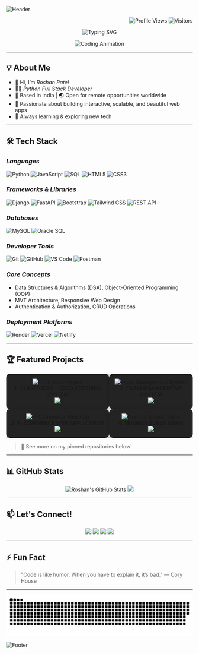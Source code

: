 <!--
Roshan Patel - Python Full Stack Developer | Professional GitHub Profile README
-->

<!-- Gradient Header Banner -->
![Header](https://capsule-render.vercel.app/api?type=waving&color=0:1e3c72,100:2a5298&height=250&section=header&text=Roshan%20Patel%20%7C%20Python%20Full%20Stack%20Developer&fontSize=30&fontColor=fff&animation=fadeIn)

<!-- Badges: Visitor Counter + Profile Views -->
<p align="right">
  <img src="https://komarev.com/ghpvc/?username=roshan7600&label=Profile%20Views&color=36BCF7&style=flat" alt="Profile Views" />
  <img src="https://visitor-badge.laobi.icu/badge?page_id=roshan7600.roshan7600" alt="Visitors" />
</p>

<!-- Typing Animation -->
<p align="center">
  <img src="https://readme-typing-svg.demolab.com?font=Fira+Code&size=28&pause=1000&color=36BCF7&center=true&vCenter=true&width=650&lines=Hi%2C+I'm+Roshan+Patel!;Python+Full+Stack+Developer;Building+Modern+Web+%26+Cloud+Apps;Let's+Create+Something+Amazing+Together!+%F0%9F%9A%80" alt="Typing SVG" />
</p>

<!-- Coding GIF -->
<p align="center">
  <img src="https://media.giphy.com/media/qgQUggAC3Pfv687qPC/giphy.gif" width="350" alt="Coding Animation"/>
</p>

---

## 💡 About Me

- 👋 Hi, I’m *Roshan Patel*
- 🧑‍💻 *Python Full Stack Developer*
- 📍 Based in India | 🌏 Open for remote opportunities worldwide
- 🎨 Passionate about building interactive, scalable, and beautiful web apps
- 🚀 Always learning & exploring new tech

---

## 🛠 Tech Stack

### *Languages*
<p>
  <img src="https://cdn.jsdelivr.net/gh/devicons/devicon/icons/python/python-original.svg" width="40" title="Python"/>
  <img src="https://cdn.jsdelivr.net/gh/devicons/devicon/icons/javascript/javascript-original.svg" width="40" title="JavaScript"/>
  <img src="https://cdn.jsdelivr.net/gh/devicons/devicon/icons/mysql/mysql-original.svg" width="40" title="SQL"/>
  <img src="https://cdn.jsdelivr.net/gh/devicons/devicon/icons/html5/html5-original.svg" width="40" title="HTML5"/>
  <img src="https://cdn.jsdelivr.net/gh/devicons/devicon/icons/css3/css3-original.svg" width="40" title="CSS3"/>
</p>

### *Frameworks & Libraries*
<p>
  <img src="https://cdn.jsdelivr.net/gh/devicons/devicon/icons/django/django-plain.svg" width="40" title="Django"/>
  <img src="https://cdn.jsdelivr.net/gh/devicons/devicon/icons/fastapi/fastapi-original.svg" width="40" title="FastAPI"/>
  <img src="https://cdn.jsdelivr.net/gh/devicons/devicon/icons/bootstrap/bootstrap-original.svg" width="40" title="Bootstrap"/>
  <img src="https://img.shields.io/badge/Tailwind_CSS-38B2AC?style=for-the-badge&logo=tailwind-css&logoColor=white" height="32" title="Tailwind CSS"/>
  <img src="https://img.shields.io/badge/REST%20API-%23007d8a.svg?style=for-the-badge&logo=api&logoColor=white" height="32" title="REST API"/>
</p>

### *Databases*
<p>
  <img src="https://cdn.jsdelivr.net/gh/devicons/devicon/icons/mysql/mysql-original.svg" width="40" title="MySQL"/>
  <img src="https://img.shields.io/badge/Oracle_SQL-F80000?style=for-the-badge&logo=oracle&logoColor=white" height="32" title="Oracle SQL"/>
</p>

### *Developer Tools*
<p>
  <img src="https://cdn.jsdelivr.net/gh/devicons/devicon/icons/git/git-original.svg" width="40" title="Git"/>
  <img src="https://cdn.jsdelivr.net/gh/devicons/devicon/icons/github/github-original.svg" width="40" title="GitHub"/>
  <img src="https://cdn.jsdelivr.net/gh/devicons/devicon/icons/vscode/vscode-original.svg" width="40" title="VS Code"/>
  <img src="https://img.shields.io/badge/Postman-FF6C37?style=for-the-badge&logo=postman&logoColor=white" height="32" title="Postman"/>
</p>

### *Core Concepts*
- Data Structures & Algorithms (DSA), Object-Oriented Programming (OOP)
- MVT Architecture, Responsive Web Design
- Authentication & Authorization, CRUD Operations

### *Deployment Platforms*
<p>
  <img src="https://img.shields.io/badge/Render-46E3B7?style=for-the-badge&logo=render&logoColor=white" height="32" title="Render"/>
  <img src="https://img.shields.io/badge/Vercel-000000?style=for-the-badge&logo=vercel&logoColor=white" height="32" title="Vercel"/>
  <img src="https://img.shields.io/badge/Netlify-00C7B7?style=for-the-badge&logo=netlify&logoColor=white" height="32" title="Netlify"/>
</p>

---

## 🏆 Featured Projects

<table>
  <tr>
    <td align="center" style="background:#232323; border-radius:10px; box-shadow:0 2px 10px #0003;padding:12px;">
      <img src="https://static.vecteezy.com/system/resources/previews/002/001/840/non_2x/food-delivery-service-design-vector.jpg" width="220" alt="ClickToEat Project"/><br>
      <b>1. CLICKTOEAT – FOOD ORDERING SYSTEM</b><br>
      <a href="https://clicktoeat.onrender.com"><img src="https://img.shields.io/badge/Live%20Demo-Click%20Here-brightgreen?style=flat-square" /></a>
    </td>
    <td align="center" style="background:#232323; border-radius:10px; box-shadow:0 2px 10px #0003;padding:12px;">
      <img src="https://blog.talview.com/hubfs/ae882926-bcb3-4b39-8163-57c0e0baf59a.webp" width="220" alt="Exam Management System"/><br>
      <b>2. EXAM MANAGEMENT SYSTEM</b><br>
      <a href="https://exam-management-system-w752.onrender.com"><img src="https://img.shields.io/badge/Live%20Demo-Click%20Here-brightgreen?style=flat-square" /></a>
    </td>
  </tr>
  <tr>
    <td align="center" style="background:#232323; border-radius:10px; box-shadow:0 2px 10px #0003;padding:12px;">
      <img src="https://cdn.pixabay.com/photo/2024/05/10/09/05/e-commerce-8752533_1280.jpg" width="220" alt="E-Commerce Web App"/><br>
      <b>3. E-COMMERCE WEB APPLICATION</b><br>
      <a href="https://e-commerce-website-075g.onrender.com"><img src="https://img.shields.io/badge/Live%20Demo-Click%20Here-brightgreen?style=flat-square" /></a>
    </td>
    <td align="center" style="background:#232323; border-radius:10px; box-shadow:0 2px 10px #0003;padding:12px;">
      <img src="https://i.pinimg.com/originals/2e/e9/62/2ee9625a733381b5f2cfb4123ecb7d3d.png" width="220" alt="Number Guess Game"/><br>
      <b>4. NUMBER GUESS GAME</b><br>
      <a href="https://django-number-guess-game.onrender.com"><img src="https://img.shields.io/badge/Live%20Demo-Click%20Here-brightgreen?style=flat-square" /></a>
    </td>
  </tr>
</table>

> 📌 See more on my pinned repositories below!

---

## 📊 GitHub Stats

<p align="center">
  <img src="https://github-readme-stats.vercel.app/api?username=roshan7600&show_icons=true&theme=tokyonight" alt="Roshan's GitHub Stats" height="160"/>
<img src="https://streak-stats.demolab.com?user=roshan7600&theme=tokyonight" height="160"/>

</p>

---

## 📫 Let's Connect!

<p align="center">
  <a href="mailto:roshanpatel31296@gmail.com"><img src="https://img.shields.io/badge/Email-roshanpatel31296@gmail.com-blue?style=for-the-badge&logo=gmail"></a>
  <a href="https://www.linkedin.com/in/roshan-patel-9bb055268/"><img src="https://img.shields.io/badge/LinkedIn-roshan--patel--9bb055268-blue?style=for-the-badge&logo=linkedin"></a>
  <a href="https://github.com/roshan7600"><img src="https://img.shields.io/badge/GitHub-roshan7600-black?style=for-the-badge&logo=github"></a>
  <a href="https://www.hackerrank.com/profile/roshanpatel31296"><img src="https://img.shields.io/badge/HackerRank-roshanpatel31296-2EC866?style=for-the-badge&logo=hackerrank&logoColor=white"></a>
</p>

---

## ⚡ Fun Fact

> "Code is like humor. When you have to explain it, it’s bad." — Cory House

---

<p align="center">
  <picture>
    <source media="(prefers-color-scheme: dark)" srcset="https://github.com/roshan7600/roshan7600/blob/output/github-snake-dark.svg">
    <source media="(prefers-color-scheme: light)" srcset="https://github.com/roshan7600/roshan7600/blob/output/github-snake.svg">
    <img alt="GitHub Snake Animation" src="https://github.com/roshan7600/roshan7600/blob/output/github-snake.svg">
  </picture>
</p>



<!-- Gradient Footer Banner -->
![Footer](https://capsule-render.vercel.app/api?type=waving&color=0:2a5298,100:1e3c72&height=150&section=footer)
